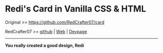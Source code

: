 # Redi's Card in Vanilla CSS & HTML

Original >> https://github.com/RedCrafter07/card

RedCrafter07 >> [github](https://github.com/RedCrafter07) | [Web](https://redcrafter07.de) | [Devpage](https://dev.redcrafter07.de/)

---

**You really created a good design, Redi**
